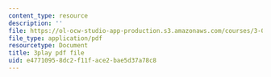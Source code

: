 ```yaml
---
content_type: resource
description: ''
file: https://ol-ocw-studio-app-production.s3.amazonaws.com/courses/3-091sc-introduction-to-solid-state-chemistry-fall-2010/e47710958dc2f11face2bae5d37a78c8_K30HeE8fEq8.pdf
file_type: application/pdf
resourcetype: Document
title: 3play pdf file
uid: e4771095-8dc2-f11f-ace2-bae5d37a78c8
---
```

